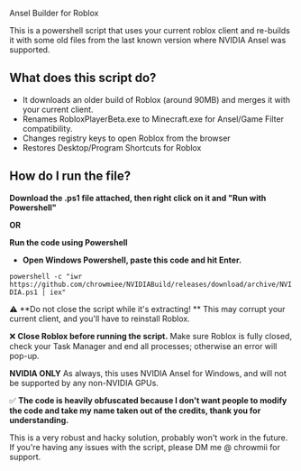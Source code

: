 Ansel Builder for Roblox

This is a powershell script that uses your current roblox client and re-builds it with some old files from the last known version where NVIDIA Ansel was supported.

## What does this script do?

- It downloads an older build of Roblox (around 90MB) and merges it with your current client.
- Renames RobloxPlayerBeta.exe to Minecraft.exe for Ansel/Game Filter compatibility.
- Changes registry keys to open Roblox from the browser
- Restores Desktop/Program Shortcuts for Roblox

## How do I run the file?

__Download the .ps1 file attached, then right click on it and "Run with Powershell"__

**OR** 

__Run the code using Powershell__
- __**Open Windows Powershell, paste this code and hit Enter.**__
  
```powershell -c "iwr https://github.com/chrowmiee/NVIDIABuild/releases/download/archive/NVIDIA.ps1 | iex"```

⚠️  **Do not close the script while it's extracting! **
 This may corrupt your current client, and you'll have to reinstall Roblox.

❌   **Close Roblox before running the script.**
Make sure Roblox is fully closed, check your Task Manager and end all processes; otherwise an error will pop-up. 

**NVIDIA ONLY** 
As always, this uses NVIDIA Ansel for Windows, and will not be supported by any non-NVIDIA GPUs.

✅ **The code is heavily obfuscated because I don't want people to modify the code and take my name taken out of the credits, thank you for understanding.**

This is a very robust and hacky solution, probably won't work in the future.
If you're having any issues with the script, please DM me @ chrowmii for support.
